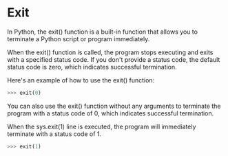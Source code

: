# Exit

In Python, the exit() function is a built-in function that allows you to terminate a Python script or program immediately.

When the exit() function is called, the program stops executing and exits with a specified status code. If you don't provide a status code, the default status code is zero, which indicates successful termination.

Here's an example of how to use the exit() function:

```python
>>> exit(0)
```

You can also use the exit() function without any arguments to terminate the program with a status code of 0, which indicates successful termination.

When the sys.exit(1) line is executed, the program will immediately terminate with a status code of 1.

```python
>>> exit(1)
```
